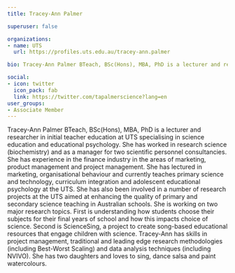 ```yaml
---
title: Tracey-Ann Palmer

superuser: false 

organizations:
- name: UTS
  url: https://profiles.uts.edu.au/tracey-ann.palmer

bio: Tracey-Ann Palmer BTeach, BSc(Hons), MBA, PhD is a lecturer and researcher in initial teacher education at UTS specialising in science education and educational psychology.

social:
- icon: twitter
  icon_pack: fab
  link: https://twitter.com/tapalmerscience?lang=en
user_groups: 
- Associate Member
---
```

Tracey-Ann Palmer BTeach, BSc(Hons), MBA, PhD is a lecturer and researcher in initial teacher education at UTS specialising in science education and educational psychology. She has worked in research science (biochemistry) and as a manager for two scientific personnel consultancies. She has experience in the finance industry in the areas of marketing, product management and project management. She has lectured in marketing, organisational behaviour and currently teaches primary science and technology, curriculum integration and adolescent educational psychology at the UTS. She has also been involved in a number of research projects at the UTS aimed at enhancing the quality of primary and secondary science teaching in Australian schools. She is working on two major research topics. First is understanding how students choose their subjects for their final years of school and how this impacts choice of science. Second is ScienceSing, a project to create song-based educational resources that engage children with science. Tracey-Ann has skills in project management, traditional and leading edge research methodologies (including Best-Worst Scaling) and data analysis techniques (including NVIVO). She has two daughters and loves to sing, dance salsa and paint watercolours.
